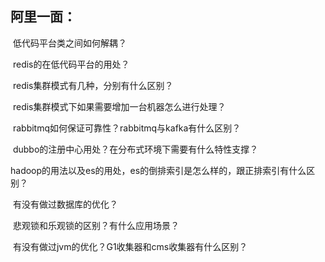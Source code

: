 ## 阿里一面：

​	低代码平台类之间如何解耦？

​	redis的在低代码平台的用处？

​	redis集群模式有几种，分别有什么区别？

​	redis集群模式下如果需要增加一台机器怎么进行处理？

​    rabbitmq如何保证可靠性？rabbitmq与kafka有什么区别？

​    dubbo的注册中心用处？在分布式环境下需要有什么特性支撑？

​    hadoop的用法以及es的用处，es的倒排索引是怎么样的，跟正排索引有什么区别？

​	有没有做过数据库的优化？

​	悲观锁和乐观锁的区别？有什么应用场景？

​	有没有做过jvm的优化？G1收集器和cms收集器有什么区别？

